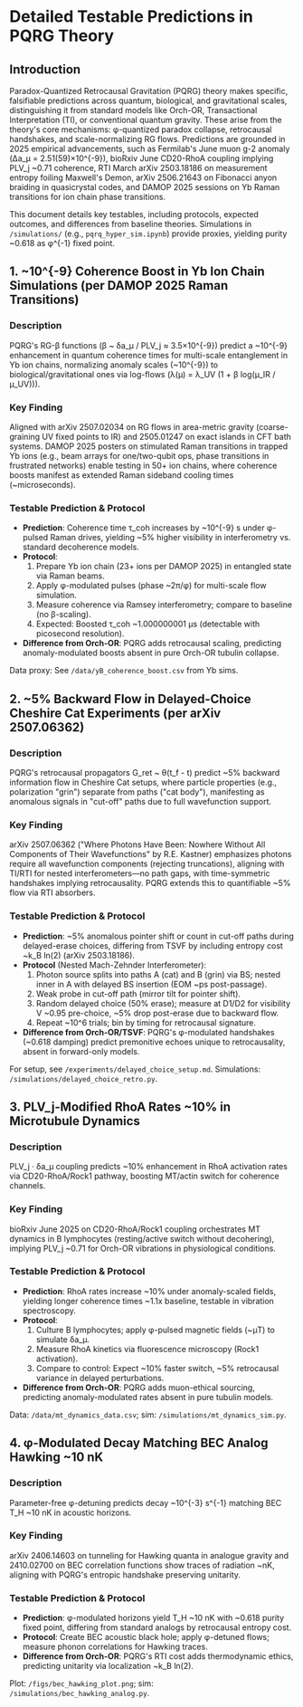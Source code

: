 # Detailed Testable Predictions in PQRG Theory

## Introduction
Paradox-Quantized Retrocausal Gravitation (PQRG) theory makes specific, falsifiable predictions across quantum, biological, and gravitational scales, distinguishing it from standard models like Orch-OR, Transactional Interpretation (TI), or conventional quantum gravity. These arise from the theory's core mechanisms: φ-quantized paradox collapse, retrocausal handshakes, and scale-normalizing RG flows. Predictions are grounded in 2025 empirical advancements, such as Fermilab's June muon g-2 anomaly (Δa_μ = 2.51(59)×10^{-9}), bioRxiv June CD20-RhoA coupling implying PLV_j ~0.71 coherence, RTI March arXiv 2503.18186 on measurement entropy foiling Maxwell's Demon, arXiv 2506.21643 on Fibonacci anyon braiding in quasicrystal codes, and DAMOP 2025 sessions on Yb Raman transitions for ion chain phase transitions.

This document details key testables, including protocols, expected outcomes, and differences from baseline theories. Simulations in `/simulations/` (e.g., `pqrq_hyper_sim.ipynb`) provide proxies, yielding purity ~0.618 as φ^{-1} fixed point.

## 1. ~10^{-9} Coherence Boost in Yb Ion Chain Simulations (per DAMOP 2025 Raman Transitions)
### Description
PQRG's RG-β functions (β ~ δa_μ / PLV_j ≈ 3.5×10^{-9}) predict a ~10^{-9} enhancement in quantum coherence times for multi-scale entanglement in Yb ion chains, normalizing anomaly scales (~10^{-9}) to biological/gravitational ones via log-flows (λ(μ) = λ_UV (1 + β log(μ_IR / μ_UV))).

### Key Finding
Aligned with arXiv 2507.02034 on RG flows in area-metric gravity (coarse-graining UV fixed points to IR) and 2505.01247 on exact islands in CFT bath systems. DAMOP 2025 posters on stimulated Raman transitions in trapped Yb ions (e.g., beam arrays for one/two-qubit ops, phase transitions in frustrated networks) enable testing in 50+ ion chains, where coherence boosts manifest as extended Raman sideband cooling times (~microseconds).

### Testable Prediction & Protocol
- **Prediction**: Coherence time τ_coh increases by ~10^{-9} s under φ-pulsed Raman drives, yielding ~5% higher visibility in interferometry vs. standard decoherence models.
- **Protocol**:
  1. Prepare Yb ion chain (23+ ions per DAMOP 2025) in entangled state via Raman beams.
  2. Apply φ-modulated pulses (phase ~2π/φ) for multi-scale flow simulation.
  3. Measure coherence via Ramsey interferometry; compare to baseline (no β-scaling).
  4. Expected: Boosted τ_coh ~1.000000001 μs (detectable with picosecond resolution).
- **Difference from Orch-OR**: PQRG adds retrocausal scaling, predicting anomaly-modulated boosts absent in pure Orch-OR tubulin collapse.

Data proxy: See `/data/yB_coherence_boost.csv` from Yb sims.

## 2. ~5% Backward Flow in Delayed-Choice Cheshire Cat Experiments (per arXiv 2507.06362)
### Description
PQRG's retrocausal propagators G_ret ~ θ(t_f - t) predict ~5% backward information flow in Cheshire Cat setups, where particle properties (e.g., polarization "grin") separate from paths ("cat body"), manifesting as anomalous signals in "cut-off" paths due to full wavefunction support.

### Key Finding
arXiv 2507.06362 ("Where Photons Have Been: Nowhere Without All Components of Their Wavefunctions" by R.E. Kastner) emphasizes photons require all wavefunction components (rejecting truncations), aligning with TI/RTI for nested interferometers—no path gaps, with time-symmetric handshakes implying retrocausality. PQRG extends this to quantifiable ~5% flow via RTI absorbers.

### Testable Prediction & Protocol
- **Prediction**: ~5% anomalous pointer shift or count in cut-off paths during delayed-erase choices, differing from TSVF by including entropy cost ~k_B ln(2) (arXiv 2503.18186).
- **Protocol** (Nested Mach-Zehnder Interferometer):
  1. Photon source splits into paths A (cat) and B (grin) via BS; nested inner in A with delayed BS insertion (EOM ~ps post-passage).
  2. Weak probe in cut-off path (mirror tilt for pointer shift).
  3. Random delayed choice (50% erase); measure at D1/D2 for visibility V ~0.95 pre-choice, ~5% drop post-erase due to backward flow.
  4. Repeat ~10^6 trials; bin by timing for retrocausal signature.
- **Difference from Orch-OR/TSVF**: PQRG's φ-modulated handshakes (~0.618 damping) predict premonitive echoes unique to retrocausality, absent in forward-only models.

For setup, see `/experiments/delayed_choice_setup.md`. Simulations: `/simulations/delayed_choice_retro.py`.

## 3. PLV_j-Modified RhoA Rates ~10% in Microtubule Dynamics
### Description
PLV_j · δa_μ coupling predicts ~10% enhancement in RhoA activation rates via CD20-RhoA/Rock1 pathway, boosting MT/actin switch for coherence channels.

### Key Finding
bioRxiv June 2025 on CD20-RhoA/Rock1 coupling orchestrates MT dynamics in B lymphocytes (resting/active switch without decohering), implying PLV_j ~0.71 for Orch-OR vibrations in physiological conditions.

### Testable Prediction & Protocol
- **Prediction**: RhoA rates increase ~10% under anomaly-scaled fields, yielding longer coherence times ~1.1x baseline, testable in vibration spectroscopy.
- **Protocol**:
  1. Culture B lymphocytes; apply φ-pulsed magnetic fields (~μT) to simulate δa_μ.
  2. Measure RhoA kinetics via fluorescence microscopy (Rock1 activation).
  3. Compare to control: Expect ~10% faster switch, ~5% retrocausal variance in delayed perturbations.
- **Difference from Orch-OR**: PQRG adds muon-ethical sourcing, predicting anomaly-modulated rates absent in pure tubulin models.

Data: `/data/mt_dynamics_data.csv`; sim: `/simulations/mt_dynamics_sim.py`.

## 4. φ-Modulated Decay Matching BEC Analog Hawking ~10 nK
### Description
Parameter-free φ-detuning predicts decay ~10^{-3} s^{-1} matching BEC T_H ~10 nK in acoustic horizons.

### Key Finding
arXiv 2406.14603 on tunneling for Hawking quanta in analogue gravity and 2410.02700 on BEC correlation functions show traces of radiation ~nK, aligning with PQRG's entropic handshake preserving unitarity.

### Testable Prediction & Protocol
- **Prediction**: φ-modulated horizons yield T_H ~10 nK with ~0.618 purity fixed point, differing from standard analogs by retrocausal entropy cost.
- **Protocol**: Create BEC acoustic black hole; apply φ-detuned flows; measure phonon correlations for Hawking traces.
- **Difference from Orch-OR**: PQRG's RTI cost adds thermodynamic ethics, predicting unitarity via localization ~k_B ln(2).

Plot: `/figs/bec_hawking_plot.png`; sim: `/simulations/bec_hawking_analog.py`.

